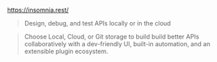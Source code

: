 https://insomnia.rest/

> Design, debug, and test APIs locally or in the cloud

> Choose Local, Cloud, or Git storage to build build better APIs collaboratively with a dev-friendly UI, built-in automation, and an extensible plugin ecosystem.